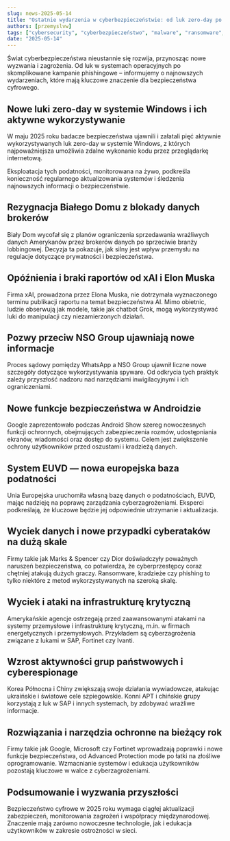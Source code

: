 ```yaml
---
slug: news-2025-05-14  
title: "Ostatnie wydarzenia w cyberbezpieczeństwie: od luk zero-day po zagrożenia na szeroką skalę"  
authors: [przemyslvw]  
tags: ["cybersecurity", "cyberbezpieczeństwo", "malware", "ransomware", "vulnerabilities", "exploits", "privacy"]  
date: "2025-05-14"  
---
```


Świat cyberbezpieczeństwa nieustannie się rozwija, przynosząc nowe wyzwania i zagrożenia. Od luk w systemach operacyjnych po skomplikowane kampanie phishingowe – informujemy o najnowszych wydarzeniach, które mają kluczowe znaczenie dla bezpieczeństwa cyfrowego.


## Nowe luki zero-day w systemie Windows i ich aktywne wykorzystywanie

W maju 2025 roku badacze bezpieczeństwa ujawnili i załatali pięć aktywnie wykorzystywanych luk zero-day w systemie Windows, z których najpoważniejsza umożliwia zdalne wykonanie kodu przez przeglądarkę internetową.

Eksploatacja tych podatności, monitorowana na żywo, podkreśla konieczność regularnego aktualizowania systemów i śledzenia najnowszych informacji o bezpieczeństwie.


## Rezygnacja Białego Domu z blokady danych brokerów

Biały Dom wycofał się z planów ograniczenia sprzedawania wrażliwych danych Amerykanów przez brokerów danych po sprzeciwie branży lobbingowej. Decyzja ta pokazuje, jak silny jest wpływ przemysłu na regulacje dotyczące prywatności i bezpieczeństwa.


## Opóźnienia i braki raportów od xAI i Elon Muska

Firma xAI, prowadzona przez Elona Muska, nie dotrzymała wyznaczonego terminu publikacji raportu na temat bezpieczeństwa AI. Mimo obietnic, ludzie obserwują jak modele, takie jak chatbot Grok, mogą wykorzystywać luki do manipulacji czy niezamierzonych działań.


## Pozwy przeciw NSO Group ujawniają nowe informacje

Proces sądowy pomiędzy WhatsApp a NSO Group ujawnił liczne nowe szczegóły dotyczące wykorzystywania spyware. Od odkrycia tych praktyk zależy przyszłość nadzoru nad narzędziami inwigilacyjnymi i ich ograniczeniami.


## Nowe funkcje bezpieczeństwa w Androidzie

Google zaprezentowało podczas Android Show szereg nowoczesnych funkcji ochronnych, obejmujących zabezpieczenia rozmów, udostępniania ekranów, wiadomości oraz dostęp do systemu. Celem jest zwiększenie ochrony użytkowników przed oszustami i kradzieżą danych.


## System EUVD — nowa europejska baza podatności

Unia Europejska uruchomiła własną bazę danych o podatnościach, EUVD, mając nadzieję na poprawę zarządzania cyberzagrożeniami. Eksperci podkreślają, że kluczowe będzie jej odpowiednie utrzymanie i aktualizacja.


## Wyciek danych i nowe przypadki cyberataków na dużą skale

Firmy takie jak Marks & Spencer czy Dior doświadczyły poważnych naruszeń bezpieczeństwa, co potwierdza, że cyberprzestępcy coraz chętniej atakują dużych graczy. Ransomware, kradzieże czy phishing to tylko niektóre z metod wykorzystywanych na szeroką skalę.


## Wyciek i ataki na infrastrukturę krytyczną

Amerykańskie agencje ostrzegają przed zaawansowanymi atakami na systemy przemysłowe i infrastrukturę krytyczną, m.in. w firmach energetycznych i przemysłowych. Przykładem są cyberzagrożenia związane z lukami w SAP, Fortinet czy Ivanti.


## Wzrost aktywności grup państwowych i cyberespionage

Korea Północna i Chiny zwiększają swoje działania wywiadowcze, atakując ukraińskie i światowe cele szpiegowskie. Konni APT i chińskie grupy korzystają z luk w SAP i innych systemach, by zdobywać wrażliwe informacje.


## Rozwiązania i narzędzia ochronne na bieżący rok

Firmy takie jak Google, Microsoft czy Fortinet wprowadzają poprawki i nowe funkcje bezpieczeństwa, od Advanced Protection mode po łatki na złośliwe oprogramowanie. Wzmacnianie systemów i edukacja użytkowników pozostają kluczowe w walce z cyberzagrożeniami.


## Podsumowanie i wyzwania przyszłości

Bezpieczeństwo cyfrowe w 2025 roku wymaga ciągłej aktualizacji zabezpieczeń, monitorowania zagrożeń i współpracy międzynarodowej. Znaczenie mają zarówno nowoczesne technologie, jak i edukacja użytkowników w zakresie ostrożności w sieci.


